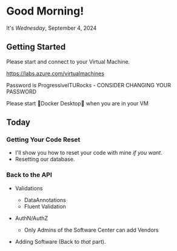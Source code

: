 # Good Morning!
It's *Wednesday*, September 4, 2024

## Getting Started
Please start and connect to your Virtual Machine.

https://labs.azure.com/virtualmachines

Password is ProgressiveITURocks - CONSIDER CHANGING YOUR PASSWORD

Please start 🐳Docker Desktop🐳 when you are in your VM

## Today

### Getting Your Code Reset
- I'll show you how to reset your code with mine *if you want*.
- Resetting our database.

### Back to the API

- Validations
    - DataAnnotations
    - Fluent Validation

- AuthN/AuthZ
    - Only Admins of the Software Center can add Vendors

- Adding Software (Back to *that* part).

